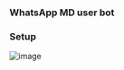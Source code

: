 ### WhatsApp MD user bot

### Setup
![image](https://user-images.githubusercontent.com/109846989/181484599-e7fd058b-3eb0-424f-bae6-fe69de9b7003.png)
